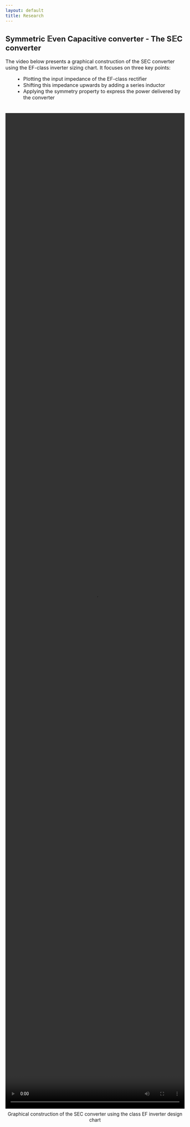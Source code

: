 ```yaml
---
layout: default
title: Research
---
```


<h2>Symmetric 𝔼ven Capacitive converter - The S𝔼C converter</h2>

<script src="https://polyfill.io/v3/polyfill.min.js?features=es6"></script>
<script id="MathJax-script" async
        src="https://cdn.jsdelivr.net/npm/mathjax@3/es5/tex-mml-chtml.js">
</script>

<style>
  body {
    font-size: 1rem;
    /* pas de text-align global */
  }

  video {
    height: 80vh;    /* hauteur de la vidéo */
    width: auto;     /* largeur automatique pour garder le ratio */
    max-width: 100%; /* s'adapte à l'écran */
    display: block;
    margin: 0 auto;  /* centre uniquement la vidéo */
  }

  figcaption {
    text-align: center; /* caption centré sous la vidéo seulement */
    margin-top: 8px;
    font-size: 0.95rem;
  }

  ul {
    margin-left: 30px;
    max-width: 800px;
  }
</style>

<p>The video below presents a graphical construction of the SEC converter using the EF-class inverter sizing chart. It focuses on three key points:</p>
<ul>
  <li>Plotting the input impedance of the EF-class rectifier</li>
  <li>Shifting this impedance upwards by adding a series inductor</li>
  <li>Applying the symmetry property to express the power delivered by the converter</li>
</ul>

<figure style="margin:40px 0;">
  <video controls title="Graphical construction of the SEC converter">
    <source src="/assets/video/Symmetry_SEC.mp4" type="video/mp4">
    Your browser does not support the video tag.
  </video>
  <figcaption>
    Graphical construction of the SEC converter using the class EF inverter design chart
  </figcaption>
</figure>

